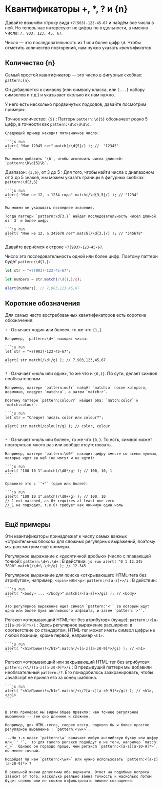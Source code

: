 # Квантификаторы +, *, ? и {n}

Давайте возьмём строку вида `+7(903)-123-45-67` и найдём все числа в ней. Но теперь нас интересуют не цифры по отдельности, а именно числа: `7, 903, 123, 45, 67`.

Число — это последовательность из 1 или более цифр `\d`. Чтобы отметить количество повторений, нам нужно указать *квантификатор*.

## Количество {n}

Самый простой квантификатор — это число в фигурных скобках: `pattern:{n}`.

Он добавляется к символу (или символу класса, или `[...]` набору символов и т.д.) и указывает сколько их нам нужно.

У него есть несколько продвинутых подходов, давайте посмотрим примеры:

Точное количество: `{5}`
: Паттерн `pattern:\d{5}` обозначает ровно 5 цифр, в точности как `pattern:\d\d\d\d\d`.

    Следующий пример находит пятизначное число:

    ```js run
    alert( "Мне 12345 лет".match(/\d{5}/) ); //  "12345"
    ```

    Мы можем добавить `\b`, чтобы исключить числа длинней: `pattern:\b\d{5}\b`.

Диапазон: `{3,5}`, от 3 до 5 
: Для того, чтобы найти числа c диапазоном от 3 до 5 знаков, мы можем указать границы в фигурных скобках: `pattern:\d{3,5}`

    ```js run
    alert( "Мне не 12, а 1234 года".match(/\d{3,5}/) ); // "1234"
    ```

    Мы можем не указывать последнее значение.

    Тогда паттерн `pattern:\d{3,}` найдет последовательность чисел длиной от `3` и более цифр:

    ```js run
    alert( "Мне не 12, а 345678 лет".match(/\d{3,}/) ); // "345678"
    ```

Давайте вернёмся к строке `+7(903)-123-45-67`.

Число это последовательность одной или более цифр. Поэтому паттерн будет `pattern:\d{1,}`:

```js run
let str = "+7(903)-123-45-67";

let numbers = str.match(/\d{1,}/g);

alert(numbers); // 7,903,123,45,67
```

## Короткие обозначения

Для самых часто востребованных квантификаторов есть короткие обозначения:

`+`
: Означает «один или более», то же что `{1,}`.

    Например, `pattern:\d+` находит числа:

    ```js run
    let str = "+7(903)-123-45-67";

    alert( str.match(/\d+/g) ); // 7,903,123,45,67
    ```

`?`
: Означает «ноль или один», то же что и `{0,1}`. По сути, делает символ необязательным.

    Например, паттерн `pattern:ou?r` найдёт `match:o` после которого, возможно, следует `match:u`, а затем `match:r`.

    Поэтому паттерн `pattern:colou?r` найдёт оба: `match:color` и `match:colour`:

    ```js run
    let str = "Следует писать color или colour?";

    alert( str.match(/colou?r/g) ); // color, colour
    ```

`*`
: Означает «ноль или более», то же что `{0,}`. То есть, символ может повторяться много раз или вообще отсутствовать.

    Например, паттерн `pattern:\d0*` находит цифру вместе со всеми нулями, которые идут за ней (но могут и не идти):

    ```js run
    alert( "100 10 1".match(/\d0*/g) ); // 100, 10, 1
    ```

    Сравните это с `'+'` (один или более):

    ```js run
    alert( "100 10 1".match(/\d0+/g) ); // 100, 10
    // 1 not matched, as 0+ requires at least one zero
    // 1 не подходит, т.к 0+ требует как минимум один ноль
    ```

## Ещё примеры

Эти квантификаторы принадлежат к числу самых важных «строительных блоков» для сложных регулярных выражений, поэтому мы рассмотрим ещё примеры.

Регулярное выражение с «десятичной дробью» (число с плавающей точкой): `pattern:\d+\.\d+`
: В действии:
    ```js run
    alert( "0 1 12.345 7890".match(/\d+\.\d+/g) ); // 12.345
    ```

Регулярное выражение для поиска «открывающего HTML-тега без атрибутов», например, `<span>` или `<p>`: `pattern:/<[a-z]+>/i`
: В действии:

    ```js run
    alert( "<body> ... </body>".match(/<[a-z]+>/gi) ); // <body>
    ```

    Это регулярное выражение ищет символ `pattern:'<'` за которым идут одна или более букв английского алфавита, и затем `pattern:'>'`.

Регэксп «открывающий HTML-тег без атрибутов» (лучше): `pattern:/<[a-z][a-z0-9]*>/i`
: Здесь регулярное выражение расширено: в соответствие со стандартом, HTML-тег может иметь символ цифры на любой позиции, кроме первой, например `<h1>`.

    ```js run
    alert( "<h1>Привет!</h1>".match(/<[a-z][a-z0-9]*>/gi) ); // <h1>
    ```

Регэксп «открывающий или закрывающий HTML-тег без атрибутов»: `pattern:/<\/?[a-z][a-z0-9]*>/i`
: В предыдущий паттерн мы добавили необязательный `pattern:/?`. Его понадобилось заэкранировать, чтобы JavaScript не принял его за конец шаблона.

    ```js run
    alert( "<h1>Привет!</h1>".match(/<\/?[a-z][a-z0-9]*>/gi) ); // <h1>, </h1>
    ```

```smart header="Чтобы регулярное выражение было точнее, нам часто приходится делать его сложнее"

В этих примерах мы видим общее правило: чем точнее регулярное выражение -- тем оно длиннее и сложнее.

Например, для HTML-тегов, скорее всего, подошло бы и более простое регулярное выражение : `pattern:<\w+>`.

...Но т.к класс `pattern:\w` означает любую английскую букву или цифру или `'_'`,  то для такого регэксп подойдут и не теги, например `match:<_>`. Однако он гораздо проще, чем регэксп `pattern:<[a-z][a-z0-9]*>`, но менее точный.

Подойдёт ли нам `pattern:<\w+>` или нужно использовать `pattern:<[a-z][a-z0-9]*>`?

В реальной жизни допустимы оба варианта. Ответ на подобные вопросы зависит от того, насколько реально важна точность и насколько потом будет сложно или не сложно отфильтровать лишние совпадения.
```
